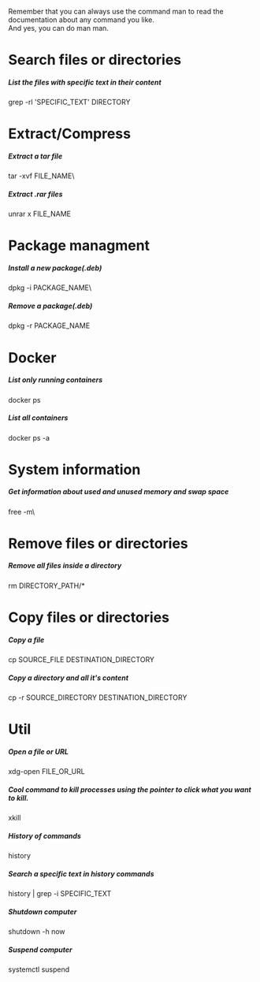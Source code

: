 Remember that you can always use the command man to read the documentation about any command you like.\
And yes, you can do man man. 

# Search files or directories

##### List the files with specific text in their content 
grep -rl 'SPECIFIC_TEXT' DIRECTORY

# Extract/Compress 

##### Extract a tar file
tar -xvf FILE_NAME\

##### Extract .rar files
unrar x FILE_NAME

# Package managment

##### Install a new package(.deb)
dpkg -i PACKAGE_NAME\

##### Remove a package(.deb)
dpkg -r PACKAGE_NAME

# Docker

##### List only running containers
docker ps

##### List all containers
docker ps -a

# System information

##### Get information about used and unused memory and swap space
free -m\

# Remove files or directories

##### Remove all files inside a directory
rm DIRECTORY_PATH/* 

# Copy files or directories

##### Copy a file
cp SOURCE_FILE DESTINATION_DIRECTORY 

##### Copy a directory and all it's content
cp -r SOURCE_DIRECTORY DESTINATION_DIRECTORY

# Util

##### Open a file or URL 
xdg-open FILE_OR_URL

##### Cool command to kill processes using the pointer to click what you want to kill.
xkill

##### History of commands
history

##### Search a specific text in history commands
history | grep -i SPECIFIC_TEXT

##### Shutdown computer
shutdown -h now

##### Suspend computer
systemctl suspend
